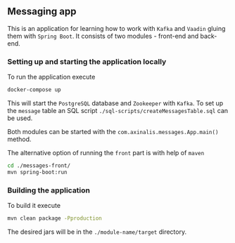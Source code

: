 ## Messaging app

This is an application for learning how to work with `Kafka` and `Vaadin` gluing them with `Spring Boot`. 
It consists of two modules - front-end and back-end.

### Setting up and starting the application locally

To run the application execute
```bash
docker-compose up
```
This will start the `PostgreSQL` database and `Zookeeper` with `Kafka`. 
To set up the `message` table an SQL script `./sql-scripts/createMessagesTable.sql` can be used.

Both modules can be started with the `com.axinalis.messages.App.main()` method.

The alternative option of running the `front` part is with help of `maven`
```bash
cd ./messages-front/
mvn spring-boot:run
```

### Building the application

To build it execute
```bash
mvn clean package -Pproduction
```

The desired jars will be in the `./module-name/target` directory.